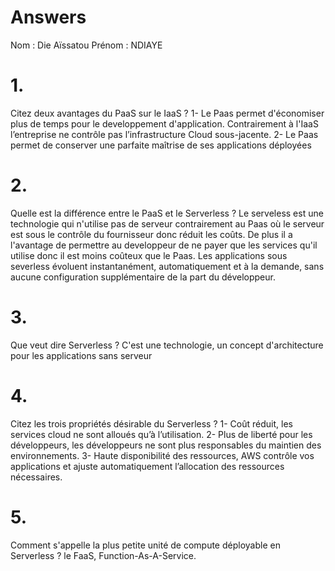 # Answers

Nom : Die Aïssatou 
Prénom : NDIAYE

# 1.
Citez deux avantages du PaaS sur le IaaS ?
1- Le Paas permet d'économiser plus de temps pour le developpement d'application. 
Contrairement à l'IaaS l’entreprise ne contrôle pas l’infrastructure Cloud sous-jacente.
2- Le Paas permet de conserver une parfaite maîtrise de ses applications déployées

# 2.
Quelle est la différence entre le PaaS et le Serverless ?
Le serveless est une technologie qui n'utilise pas de serveur contrairement au Paas où le serveur est sous le contrôle du fournisseur donc réduit les coûts.
De plus il a l'avantage de permettre au developpeur de ne payer que les services qu'il utilise donc il est moins coûteux que le Paas.
Les applications sous severless évoluent instantanément, automatiquement et à la demande, sans aucune configuration supplémentaire de la part du développeur.

# 3.
Que veut dire Serverless ?
C'est une technologie, un concept d'architecture pour les applications sans serveur

# 4.
Citez les trois propriétés désirable du Serverless ?
1- Coût réduit, les services cloud ne sont alloués qu’à l’utilisation.
2- Plus de liberté pour les développeurs, les développeurs ne sont plus responsables du maintien des environnements.
3- Haute disponibilité des ressources, AWS contrôle vos applications et ajuste automatiquement l’allocation des ressources nécessaires.

# 5.
Comment s'appelle la plus petite unité de compute déployable en Serverless ?
le FaaS, Function-As-A-Service.

